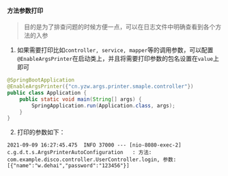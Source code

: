 #### 方法参数打印
> 目的是为了排查问题的时候方便一点，可以在日志文件中明确查看到各个方法的入参
1. 如果需要打印比如`controller, service, mapper`等的调用参数，可以配置`@EnableArgsPrinter`在启动类上，并且将需要打印参数的包名设置在`value`上即可
```java
@SpringBootApplication
@EnableArgsPrinter({"cn.yzw.args.printer.smaple.controller"})
public class Application {
    public static void main(String[] args) {
        SpringApplication.run(Application.class, args);
    }
}

```
2. 打印的参数如下：
```
2021-09-09 16:27:45.475  INFO 37000 --- [nio-8080-exec-2] c.g.d.t.s.ArgsPrinterAutoConfiguration   : 方法: com.example.disco.controller.UserController.login, 参数: [{"name":"w.dehai","password":"123456"}]
```